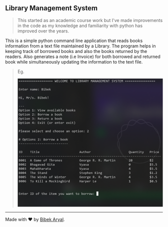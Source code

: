 ## Library Management System

> This started as an academic course work but I've made improvements in the code as my knowledge and familiarity with python has improved over the years.

This is a simple python command line application that reads books information from a text file maintained by a Library.
The program helps in keeping track of borrowed books and also the books returned by the readers. Also generates a note (i.e Invoice) for both borrowed and returned book while simultaneously updating the information to the text file.

> Eg.
>
> ![Library Management System Example screenshot](/screenshot.png)

---

Made with ❤️ by [Bibek Aryal](https://bibeka.com.np/).
